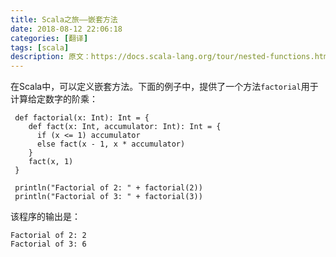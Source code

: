 ```yaml
---
title: Scala之旅——嵌套方法
date: 2018-08-12 22:06:18
categories: [翻译]
tags: [scala]
description: 原文：https://docs.scala-lang.org/tour/nested-functions.html
---
```


在Scala中，可以定义嵌套方法。下面的例子中，提供了一个方法`factorial`用于计算给定数字的阶乘：

```tut
 def factorial(x: Int): Int = {
    def fact(x: Int, accumulator: Int): Int = {
      if (x <= 1) accumulator
      else fact(x - 1, x * accumulator)
    }  
    fact(x, 1)
 }

 println("Factorial of 2: " + factorial(2))
 println("Factorial of 3: " + factorial(3))
```

该程序的输出是：

```
Factorial of 2: 2
Factorial of 3: 6
```